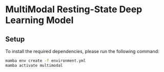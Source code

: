 # MultiModal Resting-State Deep Learning Model


## Setup

To install the required dependencies, please run the following command:

```bash
mamba env create -f environment.yml
mamba activate multimodal
```
